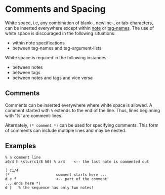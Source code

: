 
# Comments and Spacing

White space, i.e, any combination of blank-, newline-, or tab-characters, can be inserted everywhere
except within [note](notes.md) or [tag-names](tags.md). The use of white space is discouraged in the following situations:

- within note specifications
- between tag-names and tag-argument-lists

White space is required in the following instances:
- between notes
- between tags
- between notes and tags and vice versa

## Comments

Comments can be inserted everywhere where white space is allowed. 
A comment started with `%` extends to the end of the line. 
Thus, lines beginning with '%' are comment-lines.

Alternately, `(* comment *)` can be used for specifying comments. 
This form of comments can include multiple lines and may be nested.

## Examples
~~~~~~
% a comment line
a0/4 h \slur(c1/8 h0) % a/4    <-- the last note is commented out

[ c1/4
(*                     comment starts here ...
d e f                  <-- part of the comment!
... ends here *)
d ]   % the sequence has only two notes!
~~~~~~

